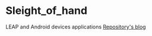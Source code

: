 # Sleight_of_hand
LEAP and Android devices applications
[Repository's blog](https://sleightofhandsite.wordpress.com/)
